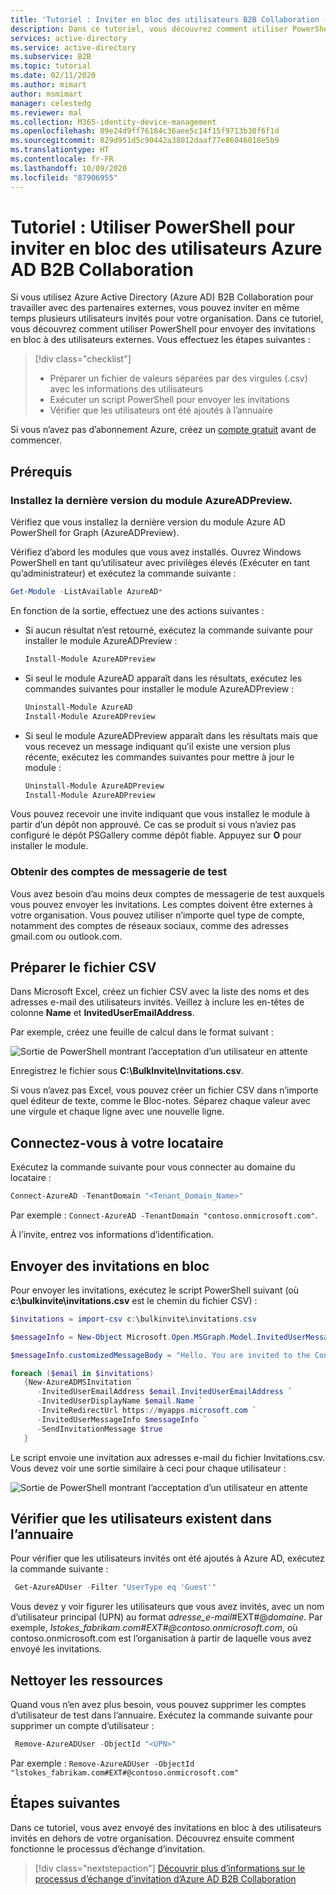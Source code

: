 ```yaml
---
title: 'Tutoriel : Inviter en bloc des utilisateurs B2B Collaboration - Azure Active Directory | Microsoft Docs'
description: Dans ce tutoriel, vous découvrez comment utiliser PowerShell et un fichier CSV pour envoyer des invitations en bloc à des utilisateurs invités Azure AD B2B Collaboration externes.
services: active-directory
ms.service: active-directory
ms.subservice: B2B
ms.topic: tutorial
ms.date: 02/11/2020
ms.author: mimart
author: msmimart
manager: celestedg
ms.reviewer: mal
ms.collection: M365-identity-device-management
ms.openlocfilehash: 89e24d9ff76184c36aee5c14f15f9713b30f6f1d
ms.sourcegitcommit: 829d951d5c90442a38012daaf77e86046018e5b9
ms.translationtype: HT
ms.contentlocale: fr-FR
ms.lasthandoff: 10/09/2020
ms.locfileid: "87906955"
---
```

# <a name="tutorial-use-powershell-to-bulk-invite-azure-ad-b2b-collaboration-users"></a>Tutoriel : Utiliser PowerShell pour inviter en bloc des utilisateurs Azure AD B2B Collaboration

Si vous utilisez Azure Active Directory (Azure AD) B2B Collaboration pour travailler avec des partenaires externes, vous pouvez inviter en même temps plusieurs utilisateurs invités pour votre organisation. Dans ce tutoriel, vous découvrez comment utiliser PowerShell pour envoyer des invitations en bloc à des utilisateurs externes. Vous effectuez les étapes suivantes :

> [!div class="checklist"]
> * Préparer un fichier de valeurs séparées par des virgules (.csv) avec les informations des utilisateurs
> * Exécuter un script PowerShell pour envoyer les invitations
> * Vérifier que les utilisateurs ont été ajoutés à l’annuaire

Si vous n’avez pas d’abonnement Azure, créez un [compte gratuit](https://azure.microsoft.com/free/?WT.mc_id=A261C142F) avant de commencer. 

## <a name="prerequisites"></a>Prérequis

### <a name="install-the-latest-azureadpreview-module"></a>Installez la dernière version du module AzureADPreview.

Vérifiez que vous installez la dernière version du module Azure AD PowerShell for Graph (AzureADPreview). 

Vérifiez d’abord les modules que vous avez installés. Ouvrez Windows PowerShell en tant qu’utilisateur avec privilèges élevés (Exécuter en tant qu’administrateur) et exécutez la commande suivante :

```powershell
Get-Module -ListAvailable AzureAD*
```

En fonction de la sortie, effectuez une des actions suivantes :

- Si aucun résultat n’est retourné, exécutez la commande suivante pour installer le module AzureADPreview :
  
   ```powershell
   Install-Module AzureADPreview
   ```

- Si seul le module AzureAD apparaît dans les résultats, exécutez les commandes suivantes pour installer le module AzureADPreview : 

   ```powershell
   Uninstall-Module AzureAD
   Install-Module AzureADPreview
   ```

- Si seul le module AzureADPreview apparaît dans les résultats mais que vous recevez un message indiquant qu’il existe une version plus récente, exécutez les commandes suivantes pour mettre à jour le module :

   ```powershell
   Uninstall-Module AzureADPreview
   Install-Module AzureADPreview
   ```

Vous pouvez recevoir une invite indiquant que vous installez le module à partir d’un dépôt non approuvé. Ce cas se produit si vous n’aviez pas configuré le dépôt PSGallery comme dépôt fiable. Appuyez sur **O** pour installer le module.

### <a name="get-test-email-accounts"></a>Obtenir des comptes de messagerie de test

Vous avez besoin d’au moins deux comptes de messagerie de test auxquels vous pouvez envoyer les invitations. Les comptes doivent être externes à votre organisation. Vous pouvez utiliser n’importe quel type de compte, notamment des comptes de réseaux sociaux, comme des adresses gmail.com ou outlook.com.

## <a name="prepare-the-csv-file"></a>Préparer le fichier CSV

Dans Microsoft Excel, créez un fichier CSV avec la liste des noms et des adresses e-mail des utilisateurs invités. Veillez à inclure les en-têtes de colonne **Name** et **InvitedUserEmailAddress**.

Par exemple, créez une feuille de calcul dans le format suivant :

![Sortie de PowerShell montrant l’acceptation d’un utilisateur en attente](media/tutorial-bulk-invite/AddUsersExcel.png)

Enregistrez le fichier sous **C:\BulkInvite\Invitations.csv**. 

Si vous n’avez pas Excel, vous pouvez créer un fichier CSV dans n’importe quel éditeur de texte, comme le Bloc-notes. Séparez chaque valeur avec une virgule et chaque ligne avec une nouvelle ligne. 

## <a name="sign-in-to-your-tenant"></a>Connectez-vous à votre locataire

Exécutez la commande suivante pour vous connecter au domaine du locataire :

```powershell
Connect-AzureAD -TenantDomain "<Tenant_Domain_Name>"
```

Par exemple : `Connect-AzureAD -TenantDomain "contoso.onmicrosoft.com"`.

À l’invite, entrez vos informations d’identification.

## <a name="send-bulk-invitations"></a>Envoyer des invitations en bloc

Pour envoyer les invitations, exécutez le script PowerShell suivant (où **c:\bulkinvite\invitations.csv** est le chemin du fichier CSV) :

```powershell
$invitations = import-csv c:\bulkinvite\invitations.csv

$messageInfo = New-Object Microsoft.Open.MSGraph.Model.InvitedUserMessageInfo

$messageInfo.customizedMessageBody = "Hello. You are invited to the Contoso organization."

foreach ($email in $invitations)
   {New-AzureADMSInvitation `
      -InvitedUserEmailAddress $email.InvitedUserEmailAddress `
      -InvitedUserDisplayName $email.Name `
      -InviteRedirectUrl https://myapps.microsoft.com `
      -InvitedUserMessageInfo $messageInfo `
      -SendInvitationMessage $true
   }
```

Le script envoie une invitation aux adresses e-mail du fichier Invitations.csv. Vous devez voir une sortie similaire à ceci pour chaque utilisateur :

![Sortie de PowerShell montrant l’acceptation d’un utilisateur en attente](media/tutorial-bulk-invite/B2BBulkImport.png)

## <a name="verify-users-exist-in-the-directory"></a>Vérifier que les utilisateurs existent dans l’annuaire

Pour vérifier que les utilisateurs invités ont été ajoutés à Azure AD, exécutez la commande suivante :

```powershell
 Get-AzureADUser -Filter "UserType eq 'Guest'"
```

Vous devez y voir figurer les utilisateurs que vous avez invités, avec un nom d’utilisateur principal (UPN) au format *adresse_e-mail*#EXT#\@*domaine*. Par exemple, *lstokes_fabrikam.com#EXT#\@contoso.onmicrosoft.com*, où contoso.onmicrosoft.com est l’organisation à partir de laquelle vous avez envoyé les invitations.

## <a name="clean-up-resources"></a>Nettoyer les ressources

Quand vous n’en avez plus besoin, vous pouvez supprimer les comptes d’utilisateur de test dans l’annuaire. Exécutez la commande suivante pour supprimer un compte d’utilisateur :

```powershell
 Remove-AzureADUser -ObjectId "<UPN>"
```

Par exemple : `Remove-AzureADUser -ObjectId "lstokes_fabrikam.com#EXT#@contoso.onmicrosoft.com"`

## <a name="next-steps"></a>Étapes suivantes

Dans ce tutoriel, vous avez envoyé des invitations en bloc à des utilisateurs invités en dehors de votre organisation. Découvrez ensuite comment fonctionne le processus d’échange d’invitation.

> [!div class="nextstepaction"]
> [Découvrir plus d’informations sur le processus d’échange d’invitation d’Azure AD B2B Collaboration](redemption-experience.md)
